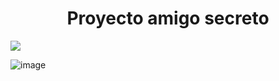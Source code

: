 <h1 align="center"> Proyecto amigo secreto </h1>

<p align="left">
   <img src="https://img.shields.io/badge/STATUS-EN%20DESAROLLO-green">
   </p>
   
![image](https://github.com/user-attachments/assets/57724270-9d57-472b-8740-03173260df1e)
